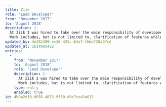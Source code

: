 ```yaml
---
title: Ziik
role: 'Lead Developer'
from: 'November 2017'
to: 'August 2018'
description: |-
  At Ziik I was hired to take over the main responsibility of development of the main platform, as well as managing development and process of mobile apps.
  Work includes, but is not limited to, clarification of features while adhering to business needs, sparring with web and app designers, planning of the product roadmap and performing actual development in Laravel and Vue.
updated_by: 4e282409-ec36-425c-b1e7-fbbd720a97cd
updated_at: 1614005422
entries:
  -
    from: 'November 2017'
    to: 'August 2018'
    role: 'Lead Developer'
    description: |-
      At Ziik I was hired to take over the main responsibility of development of the main platform, as well as managing development and process of mobile apps.
      Work includes, but is not limited to, clarification of features while adhering to business needs, sparring with web and app designers, planning of the product roadmap and performing actual development in Laravel and Vue.
    type: entry
    enabled: true
id: 4b0a2df8-d056-4073-9f50-d0c7ce43a615
---
```

